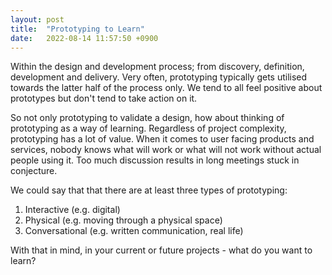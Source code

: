 ```yaml
---
layout: post
title:  "Prototyping to Learn"
date:   2022-08-14 11:57:50 +0900
---
```

Within the design and development process; from discovery, definition, development and delivery. Very often, prototyping typically gets utilised towards the latter half of the process only. We tend to all feel positive about prototypes but don't tend to take action on it.

So not only prototyping to validate a design, how about thinking of prototyping as a way of learning. Regardless of project complexity, prototyping has a lot of value. When it comes to user facing products and services, nobody knows what will work or what will not work without actual people using it. Too much discussion results in long meetings stuck in conjecture.

We could say that that there are at least three types of prototyping:
1. Interactive (e.g. digital)
2. Physical (e.g. moving through a physical space)
3. Conversational (e.g. written communication, real life)

With that in mind, in your current or future projects - what do you want to learn?
